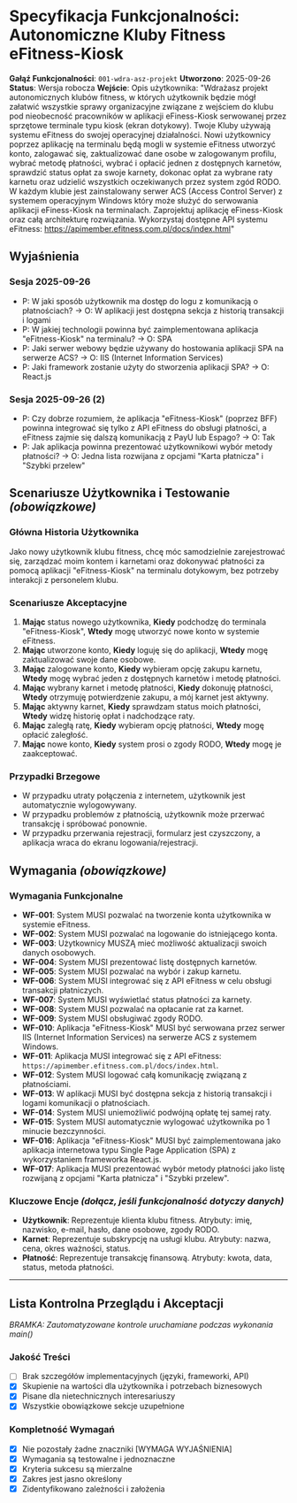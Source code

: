 # Specyfikacja Funkcjonalności: Autonomiczne Kluby Fitness eFitness-Kiosk

**Gałąź Funkcjonalności**: `001-wdra-asz-projekt`
**Utworzono**: 2025-09-26
**Status**: Wersja robocza
**Wejście**: Opis użytkownika: "Wdrażasz projekt autonomicznych klubów fitness, w których użytkownik będzie mógł załatwić wszystkie sprawy organizacyjne związane z wejściem do klubu pod nieobecność pracowników w aplikacji eFiness-Kiosk serwowanej przez sprzętowe terminale typu kiosk (ekran dotykowy). Twoje Kluby używają systemu eFitness do swojej operacyjnej działalności. Nowi użytkownicy poprzez aplikację na terminalu będą mogli w systemie eFitness utworzyć konto, zalogawać się, zaktualizować dane osobe w zalogowanym profilu, wybrać metodę płatności, wybrać i opłacić jednen z dostępnych karnetów, sprawdzić status opłat za swoje karnety, dokonac opłat za wybrane raty karnetu oraz udzielić wszystkich oczekiwanych przez system zgód RODO. W każdym klubie jest zainstalowany serwer ACS (Access Control Server) z systemem operacyjnym Windows który może służyć do serwowania aplikacji eFiness-Kiosk na terminalach. Zaprojektuj aplikację eFiness-Kiosk oraz całą architekturę rozwiązania. Wykorzystaj dostępne API systemu eFitness: https://apimember.efitness.com.pl/docs/index.html"

## Wyjaśnienia

### Sesja 2025-09-26
- P: W jaki sposób użytkownik ma dostęp do logu z komunikacją o płatnościach? → O: W aplikacji jest dostępna sekcja z historią transakcji i logami
- P: W jakiej technologii powinna być zaimplementowana aplikacja "eFitness-Kiosk" na terminalu? → O: SPA
- P: Jaki serwer webowy będzie używany do hostowania aplikacji SPA na serwerze ACS? → O: IIS (Internet Information Services)
- P: Jaki framework zostanie użyty do stworzenia aplikacji SPA? → O: React.js

### Sesja 2025-09-26 (2)
- P: Czy dobrze rozumiem, że aplikacja "eFitness-Kiosk" (poprzez BFF) powinna integrować się tylko z API eFitness do obsługi płatności, a eFitness zajmie się dalszą komunikacją z PayU lub Espago? → O: Tak
- P: Jak aplikacja powinna prezentować użytkownikowi wybór metody płatności? → O: Jedna lista rozwijana z opcjami "Karta płatnicza" i "Szybki przelew"

## Scenariusze Użytkownika i Testowanie *(obowiązkowe)*

### Główna Historia Użytkownika
Jako nowy użytkownik klubu fitness, chcę móc samodzielnie zarejestrować się, zarządzać moim kontem i karnetami oraz dokonywać płatności za pomocą aplikacji "eFitness-Kiosk" na terminalu dotykowym, bez potrzeby interakcji z personelem klubu.

### Scenariusze Akceptacyjne
1. **Mając** status nowego użytkownika, **Kiedy** podchodzę do terminala "eFitness-Kiosk", **Wtedy** mogę utworzyć nowe konto w systemie eFitness.
2. **Mając** utworzone konto, **Kiedy** loguję się do aplikacji, **Wtedy** mogę zaktualizować swoje dane osobowe.
3. **Mając** zalogowane konto, **Kiedy** wybieram opcję zakupu karnetu, **Wtedy** mogę wybrać jeden z dostępnych karnetów i metodę płatności.
4. **Mając** wybrany karnet i metodę płatności, **Kiedy** dokonuję płatności, **Wtedy** otrzymuję potwierdzenie zakupu, a mój karnet jest aktywny.
5. **Mając** aktywny karnet, **Kiedy** sprawdzam status moich płatności, **Wtedy** widzę historię opłat i nadchodzące raty.
6. **Mając** zaległą ratę, **Kiedy** wybieram opcję płatności, **Wtedy** mogę opłacić zaległość.
7. **Mając** nowe konto, **Kiedy** system prosi o zgody RODO, **Wtedy** mogę je zaakceptować.

### Przypadki Brzegowe
- W przypadku utraty połączenia z internetem, użytkownik jest automatycznie wylogowywany.
- W przypadku problemów z płatnością, użytkownik może przerwać transakcję i spróbować ponownie.
- W przypadku przerwania rejestracji, formularz jest czyszczony, a aplikacja wraca do ekranu logowania/rejestracji.

## Wymagania *(obowiązkowe)*

### Wymagania Funkcjonalne
- **WF-001**: System MUSI pozwalać na tworzenie konta użytkownika w systemie eFitness.
- **WF-002**: System MUSI pozwalać na logowanie do istniejącego konta.
- **WF-003**: Użytkownicy MUSZĄ mieć możliwość aktualizacji swoich danych osobowych.
- **WF-004**: System MUSI prezentować listę dostępnych karnetów.
- **WF-005**: System MUSI pozwalać na wybór i zakup karnetu.
- **WF-006**: System MUSI integrować się z API eFitness w celu obsługi transakcji płatniczych.
- **WF-007**: System MUSI wyświetlać status płatności za karnety.
- **WF-008**: System MUSI pozwalać na opłacanie rat za karnet.
- **WF-009**: System MUSI obsługiwać zgody RODO.
- **WF-010**: Aplikacja "eFitness-Kiosk" MUSI być serwowana przez serwer IIS (Internet Information Services) na serwerze ACS z systemem Windows.
- **WF-011**: Aplikacja MUSI integrować się z API eFitness: `https://apimember.efitness.com.pl/docs/index.html`.
- **WF-012**: System MUSI logować całą komunikację związaną z płatnościami.
- **WF-013**: W aplikacji MUSI być dostępna sekcja z historią transakcji i logami komunikacji o płatnościach.
- **WF-014**: System MUSI uniemożliwić podwójną opłatę tej samej raty.
- **WF-015**: System MUSI automatycznie wylogować użytkownika po 1 minucie bezczynności.
- **WF-016**: Aplikacja "eFitness-Kiosk" MUSI być zaimplementowana jako aplikacja internetowa typu Single Page Application (SPA) z wykorzystaniem frameworka React.js.
- **WF-017**: Aplikacja MUSI prezentować wybór metody płatności jako listę rozwijaną z opcjami "Karta płatnicza" i "Szybki przelew".

### Kluczowe Encje *(dołącz, jeśli funkcjonalność dotyczy danych)*
- **Użytkownik**: Reprezentuje klienta klubu fitness. Atrybuty: imię, nazwisko, e-mail, hasło, dane osobowe, zgody RODO.
- **Karnet**: Reprezentuje subskrypcję na usługi klubu. Atrybuty: nazwa, cena, okres ważności, status.
- **Płatność**: Reprezentuje transakcję finansową. Atrybuty: kwota, data, status, metoda płatności.

---

## Lista Kontrolna Przeglądu i Akceptacji
*BRAMKA: Zautomatyzowane kontrole uruchamiane podczas wykonania main()*

### Jakość Treści
- [ ] Brak szczegółów implementacyjnych (języki, frameworki, API)
- [x] Skupienie na wartości dla użytkownika i potrzebach biznesowych
- [x] Pisane dla nietechnicznych interesariuszy
- [x] Wszystkie obowiązkowe sekcje uzupełnione

### Kompletność Wymagań
- [x] Nie pozostały żadne znaczniki [WYMAGA WYJAŚNIENIA]
- [x] Wymagania są testowalne i jednoznaczne
- [x] Kryteria sukcesu są mierzalne
- [x] Zakres jest jasno określony
- [x] Zidentyfikowano zależności i założenia
